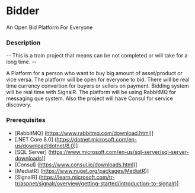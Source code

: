 # Bidder

An Open Bid Platform For Everyone

### Description

-- This is a train project that means can be not completed or will take for a long time. --

A Platform for a person who want to buy big amount of asset/product or vice versa. The platform will be open for everyone to bid.
There will be real time currency convertion for buyers or sellers on payment.
Bidding system will be real time with SignalR. The platform will be using RabbitMQ for messaging que system.
Also the project will have Consul for service discovery.

### Prerequisites

- [RabbitMQ] (https://www.rabbitmq.com/download.html)]
- [.NET Core 8.0] (https://dotnet.microsoft.com/en-us/download/dotnet/8.0)]
- [SQL Server] (https://www.microsoft.com/en-us/sql-server/sql-server-downloads)]
- [Consul] (https://www.consul.io/downloads.html)]
- [MediatR] (https://www.nuget.org/packages/MediatR)]
- [SignalR] (https://learn.microsoft.com/tr-tr/aspnet/signalr/overview/getting-started/introduction-to-signalr)]

